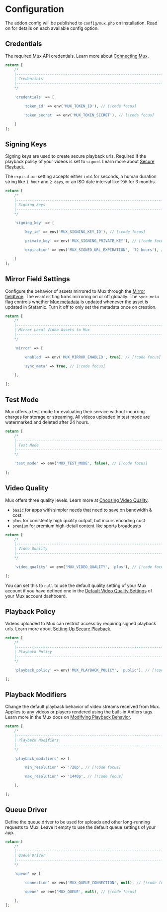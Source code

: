 # Configuration

The addon config will be published to `config/mux.php` on installation. Read on
for details on each available config option.

## Credentials

The required Mux API credentials. Learn more about [Connecting Mux](/connecting-mux).

```php
return [
    /*
    |--------------------------------------------------------------------------
    | Credentials
    |--------------------------------------------------------------------------
    */

    'credentials' => [

        'token_id' => env('MUX_TOKEN_ID'), // [!code focus]

        'token_secret' => env('MUX_TOKEN_SECRET'), // [!code focus]

    ]
];
```

## Signing Keys

Signing keys are used to create secure playback urls. Required if the playback
policy of your videos is set to `signed`. Learn more about [Secure Playback](/secure-playback).

The `expiration` setting accepts either `int`s for seconds, a human duration string
like `1 hour` and `2 days`, or an ISO date interval like `P3M` for 3 months.

```php
return [
    /*
    |--------------------------------------------------------------------------
    | Signing keys
    |--------------------------------------------------------------------------
    */

    'signing_key' => [

        'key_id' => env('MUX_SIGNING_KEY_ID'), // [!code focus]

        'private_key' => env('MUX_SIGNING_PRIVATE_KEY'), // [!code focus]

        'expiration' => env('MUX_SIGNED_URL_EXPIRATION', '72 hours'), // [!code focus]

    ]
];
```

## Mirror Field Settings

Configure the behavior of assets mirrored to Mux through the [Mirror fieldtype](/upload). The `enabled` flag
turns mirroring on or off globally. The `sync_meta` flag controls whether
[Mux metadata](https://www.mux.com/docs/guides/add-metadata-to-your-videos) is updated
whenever the asset is updated in Statamic. Turn it off to only set the metadata once on creation.

```php
return [
    /*
    |--------------------------------------------------------------------------
    | Mirror Local Video Assets to Mux
    |--------------------------------------------------------------------------
    */

    'mirror' => [

        'enabled' => env('MUX_MIRROR_ENABLED', true), // [!code focus]

        'sync_meta' => true, // [!code focus]

    ],

];
```

## Test Mode

Mux offers a test mode for evaluating their service without incurring charges for storage or streaming.
All videos uploaded in test mode are watermarked and deleted after 24 hours.

```php
return [
    /*
    |--------------------------------------------------------------------------
    | Test Mode
    |--------------------------------------------------------------------------
    */

    'test_mode' => env('MUX_TEST_MODE', false), // [!code focus]
    
];
```

## Video Quality

Mux offers three quality levels. Learn more at
[Choosing Video Quality](https://docs.mux.com/guides/use-video-quality-levels).

- `basic` for apps with simpler needs that need to save on bandwidth & cost
- `plus` for conistently high quality output, but incurs encoding cost
- `premium` for premium high-detail content like sports broadcasts

```php
return [
    /*
    |--------------------------------------------------------------------------
    | Video Quality
    |--------------------------------------------------------------------------
    */

    'video_quality' => env('MUX_VIDEO_QUALITY', 'plus'), // [!code focus]

];
```

You can set this to `null` to use the default quality setting of your Mux account if you have
defined one in the [Default Video Quality Settings](https://dashboard.mux.com/organizations/59g3uj/settings/video-quality)
of your Mux account dashboard.

## Playback Policy

Videos uploaded to Mux can restrict access by requiring signed playback urls.
Learn more about [Setting Up Secure Playback](/secure-playback).

```php
return [
    /*
    |--------------------------------------------------------------------------
    | Playback Policy
    |--------------------------------------------------------------------------
    */

    'playback_policy' => env('MUX_PLAYBACK_POLICY', 'public'), // [!code focus]

];
```

## Playback Modifiers

Change the default playback behavior of video streams received from Mux.
Applies to any videos or players rendered using the built-in Antlers tags.
Learn more in the Mux docs on [Modifying Playback Behavior](https://docs.mux.com/guides/modify-playback-behavior).

```php
return [
    /*
    |--------------------------------------------------------------------------
    | Playback Modifiers
    |--------------------------------------------------------------------------
    */

    'playback_modifiers' => [

        'min_resolution' => '720p', // [!code focus]

        'max_resolution' => '1440p', // [!code focus]

    ],

];
```

## Queue Driver

Define the queue driver to be used for uploads and other long-running requests to Mux.
Leave it empty to use the default queue settings of your app.

```php
return [
    /*
    |--------------------------------------------------------------------------
    | Queue Driver
    |--------------------------------------------------------------------------
    */

    'queue' => [

        'connection' => env('MUX_QUEUE_CONNECTION', null), // [!code focus]

        'queue' => env('MUX_QUEUE', null), // [!code focus]

    ],
];
```
